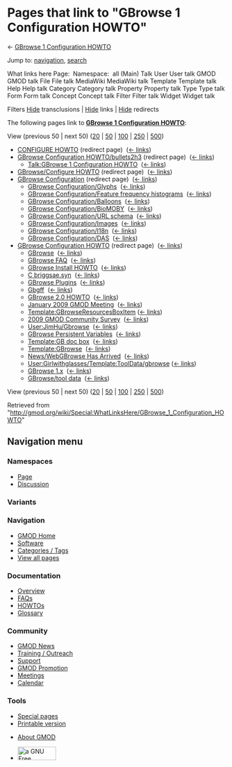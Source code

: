 <div id="mw-page-base" class="noprint">

</div>

<div id="mw-head-base" class="noprint">

</div>

<div id="content" class="mw-body" role="main">

<span id="top"></span>

<div id="mw-js-message" style="display:none;">

</div>



# <span dir="auto">Pages that link to "GBrowse 1 Configuration HOWTO"</span>

<div id="bodyContent">

<div id="contentSub">

← [GBrowse 1 Configuration
HOWTO](/wiki/GBrowse_1_Configuration_HOWTO "GBrowse 1 Configuration HOWTO")

</div>

<div id="jump-to-nav" class="mw-jump">

Jump to: [navigation](#mw-navigation), [search](#p-search)

</div>

<div id="mw-content-text">

What links here Page:  Namespace:  all (Main) Talk User User talk GMOD
GMOD talk File File talk MediaWiki MediaWiki talk Template Template talk
Help Help talk Category Category talk Property Property talk Type Type
talk Form Form talk Concept Concept talk Filter Filter talk Widget
Widget talk

Filters
[Hide](/mediawiki/index.php?title=Special:WhatLinksHere/GBrowse_1_Configuration_HOWTO&hidetrans=1 "Special:WhatLinksHere/GBrowse 1 Configuration HOWTO")
transclusions \|
[Hide](/mediawiki/index.php?title=Special:WhatLinksHere/GBrowse_1_Configuration_HOWTO&hidelinks=1 "Special:WhatLinksHere/GBrowse 1 Configuration HOWTO")
links \|
[Hide](/mediawiki/index.php?title=Special:WhatLinksHere/GBrowse_1_Configuration_HOWTO&hideredirs=1 "Special:WhatLinksHere/GBrowse 1 Configuration HOWTO")
redirects

The following pages link to **[GBrowse 1 Configuration
HOWTO](/wiki/GBrowse_1_Configuration_HOWTO "GBrowse 1 Configuration HOWTO")**:

View (previous 50 \| next 50)
([20](/mediawiki/index.php?title=Special:WhatLinksHere/GBrowse_1_Configuration_HOWTO&limit=20 "Special:WhatLinksHere/GBrowse 1 Configuration HOWTO")
\|
[50](/mediawiki/index.php?title=Special:WhatLinksHere/GBrowse_1_Configuration_HOWTO&limit=50 "Special:WhatLinksHere/GBrowse 1 Configuration HOWTO")
\|
[100](/mediawiki/index.php?title=Special:WhatLinksHere/GBrowse_1_Configuration_HOWTO&limit=100 "Special:WhatLinksHere/GBrowse 1 Configuration HOWTO")
\|
[250](/mediawiki/index.php?title=Special:WhatLinksHere/GBrowse_1_Configuration_HOWTO&limit=250 "Special:WhatLinksHere/GBrowse 1 Configuration HOWTO")
\|
[500](/mediawiki/index.php?title=Special:WhatLinksHere/GBrowse_1_Configuration_HOWTO&limit=500 "Special:WhatLinksHere/GBrowse 1 Configuration HOWTO"))

- [CONFIGURE
  HOWTO](/mediawiki/index.php?title=CONFIGURE_HOWTO&redirect=no "CONFIGURE HOWTO")
  (redirect page) ‎ <span class="mw-whatlinkshere-tools">([←
  links](/mediawiki/index.php?title=Special:WhatLinksHere&target=CONFIGURE+HOWTO "Special:WhatLinksHere"))</span>
- [GBrowse Configuration
  HOWTO/bullets2h3](/mediawiki/index.php?title=GBrowse_Configuration_HOWTO/bullets2h3&redirect=no "GBrowse Configuration HOWTO/bullets2h3")
  (redirect page) ‎ <span class="mw-whatlinkshere-tools">([←
  links](/mediawiki/index.php?title=Special:WhatLinksHere&target=GBrowse+Configuration+HOWTO%2Fbullets2h3 "Special:WhatLinksHere"))</span>
  - [Talk:GBrowse 1 Configuration
    HOWTO](/wiki/Talk:GBrowse_1_Configuration_HOWTO "Talk:GBrowse 1 Configuration HOWTO")
    ‎ <span class="mw-whatlinkshere-tools">([←
    links](/mediawiki/index.php?title=Special:WhatLinksHere&target=Talk%3AGBrowse+1+Configuration+HOWTO "Special:WhatLinksHere"))</span>
- [GBrowse/Configure
  HOWTO](/mediawiki/index.php?title=GBrowse/Configure_HOWTO&redirect=no "GBrowse/Configure HOWTO")
  (redirect page) ‎ <span class="mw-whatlinkshere-tools">([←
  links](/mediawiki/index.php?title=Special:WhatLinksHere&target=GBrowse%2FConfigure+HOWTO "Special:WhatLinksHere"))</span>
- [GBrowse
  Configuration](/mediawiki/index.php?title=GBrowse_Configuration&redirect=no "GBrowse Configuration")
  (redirect page) ‎ <span class="mw-whatlinkshere-tools">([←
  links](/mediawiki/index.php?title=Special:WhatLinksHere&target=GBrowse+Configuration "Special:WhatLinksHere"))</span>
  - [GBrowse
    Configuration/Glyphs](/wiki/GBrowse_Configuration/Glyphs "GBrowse Configuration/Glyphs")
    ‎ <span class="mw-whatlinkshere-tools">([←
    links](/mediawiki/index.php?title=Special:WhatLinksHere&target=GBrowse+Configuration%2FGlyphs "Special:WhatLinksHere"))</span>
  - [GBrowse Configuration/Feature frequency
    histograms](/wiki/GBrowse_Configuration/Feature_frequency_histograms "GBrowse Configuration/Feature frequency histograms")
    ‎ <span class="mw-whatlinkshere-tools">([←
    links](/mediawiki/index.php?title=Special:WhatLinksHere&target=GBrowse+Configuration%2FFeature+frequency+histograms "Special:WhatLinksHere"))</span>
  - [GBrowse
    Configuration/Balloons](/wiki/GBrowse_Configuration/Balloons "GBrowse Configuration/Balloons")
    ‎ <span class="mw-whatlinkshere-tools">([←
    links](/mediawiki/index.php?title=Special:WhatLinksHere&target=GBrowse+Configuration%2FBalloons "Special:WhatLinksHere"))</span>
  - [GBrowse
    Configuration/BioMOBY](/wiki/GBrowse_Configuration/BioMOBY "GBrowse Configuration/BioMOBY")
    ‎ <span class="mw-whatlinkshere-tools">([←
    links](/mediawiki/index.php?title=Special:WhatLinksHere&target=GBrowse+Configuration%2FBioMOBY "Special:WhatLinksHere"))</span>
  - [GBrowse Configuration/URL
    schema](/wiki/GBrowse_Configuration/URL_schema "GBrowse Configuration/URL schema")
    ‎ <span class="mw-whatlinkshere-tools">([←
    links](/mediawiki/index.php?title=Special:WhatLinksHere&target=GBrowse+Configuration%2FURL+schema "Special:WhatLinksHere"))</span>
  - [GBrowse
    Configuration/Images](/wiki/GBrowse_Configuration/Images "GBrowse Configuration/Images")
    ‎ <span class="mw-whatlinkshere-tools">([←
    links](/mediawiki/index.php?title=Special:WhatLinksHere&target=GBrowse+Configuration%2FImages "Special:WhatLinksHere"))</span>
  - [GBrowse
    Configuration/I18n](/wiki/GBrowse_Configuration/I18n "GBrowse Configuration/I18n")
    ‎ <span class="mw-whatlinkshere-tools">([←
    links](/mediawiki/index.php?title=Special:WhatLinksHere&target=GBrowse+Configuration%2FI18n "Special:WhatLinksHere"))</span>
  - [GBrowse
    Configuration/DAS](/wiki/GBrowse_Configuration/DAS "GBrowse Configuration/DAS")
    ‎ <span class="mw-whatlinkshere-tools">([←
    links](/mediawiki/index.php?title=Special:WhatLinksHere&target=GBrowse+Configuration%2FDAS "Special:WhatLinksHere"))</span>
- [GBrowse Configuration
  HOWTO](/mediawiki/index.php?title=GBrowse_Configuration_HOWTO&redirect=no "GBrowse Configuration HOWTO")
  (redirect page) ‎ <span class="mw-whatlinkshere-tools">([←
  links](/mediawiki/index.php?title=Special:WhatLinksHere&target=GBrowse+Configuration+HOWTO "Special:WhatLinksHere"))</span>
  - [GBrowse](/wiki/GBrowse "GBrowse") ‎
    <span class="mw-whatlinkshere-tools">([←
    links](/mediawiki/index.php?title=Special:WhatLinksHere&target=GBrowse "Special:WhatLinksHere"))</span>
  - [GBrowse FAQ](/wiki/GBrowse_FAQ "GBrowse FAQ") ‎
    <span class="mw-whatlinkshere-tools">([←
    links](/mediawiki/index.php?title=Special:WhatLinksHere&target=GBrowse+FAQ "Special:WhatLinksHere"))</span>
  - [GBrowse Install
    HOWTO](/wiki/GBrowse_Install_HOWTO "GBrowse Install HOWTO") ‎
    <span class="mw-whatlinkshere-tools">([←
    links](/mediawiki/index.php?title=Special:WhatLinksHere&target=GBrowse+Install+HOWTO "Special:WhatLinksHere"))</span>
  - [C briggsae.syn](/wiki/C_briggsae.syn "C briggsae.syn") ‎
    <span class="mw-whatlinkshere-tools">([←
    links](/mediawiki/index.php?title=Special:WhatLinksHere&target=C+briggsae.syn "Special:WhatLinksHere"))</span>
  - [GBrowse Plugins](/wiki/GBrowse_Plugins "GBrowse Plugins") ‎
    <span class="mw-whatlinkshere-tools">([←
    links](/mediawiki/index.php?title=Special:WhatLinksHere&target=GBrowse+Plugins "Special:WhatLinksHere"))</span>
  - [Gbgff](/wiki/Gbgff "Gbgff") ‎
    <span class="mw-whatlinkshere-tools">([←
    links](/mediawiki/index.php?title=Special:WhatLinksHere&target=Gbgff "Special:WhatLinksHere"))</span>
  - [GBrowse 2.0 HOWTO](/wiki/GBrowse_2.0_HOWTO "GBrowse 2.0 HOWTO") ‎
    <span class="mw-whatlinkshere-tools">([←
    links](/mediawiki/index.php?title=Special:WhatLinksHere&target=GBrowse+2.0+HOWTO "Special:WhatLinksHere"))</span>
  - [January 2009 GMOD
    Meeting](/wiki/January_2009_GMOD_Meeting "January 2009 GMOD Meeting")
    ‎ <span class="mw-whatlinkshere-tools">([←
    links](/mediawiki/index.php?title=Special:WhatLinksHere&target=January+2009+GMOD+Meeting "Special:WhatLinksHere"))</span>
  - [Template:GBrowseResourcesBoxItem](/wiki/Template:GBrowseResourcesBoxItem "Template:GBrowseResourcesBoxItem")
    ‎ <span class="mw-whatlinkshere-tools">([←
    links](/mediawiki/index.php?title=Special:WhatLinksHere&target=Template%3AGBrowseResourcesBoxItem "Special:WhatLinksHere"))</span>
  - [2009 GMOD Community
    Survey](/wiki/2009_GMOD_Community_Survey "2009 GMOD Community Survey")
    ‎ <span class="mw-whatlinkshere-tools">([←
    links](/mediawiki/index.php?title=Special:WhatLinksHere&target=2009+GMOD+Community+Survey "Special:WhatLinksHere"))</span>
  - [User:JimHu/Gbrowse](/wiki/User:JimHu/Gbrowse "User:JimHu/Gbrowse") ‎
    <span class="mw-whatlinkshere-tools">([←
    links](/mediawiki/index.php?title=Special:WhatLinksHere&target=User%3AJimHu%2FGbrowse "Special:WhatLinksHere"))</span>
  - [GBrowse Persistent
    Variables](/wiki/GBrowse_Persistent_Variables "GBrowse Persistent Variables")
    ‎ <span class="mw-whatlinkshere-tools">([←
    links](/mediawiki/index.php?title=Special:WhatLinksHere&target=GBrowse+Persistent+Variables "Special:WhatLinksHere"))</span>
  - [Template:GB doc
    box](/wiki/Template:GB_doc_box "Template:GB doc box") ‎
    <span class="mw-whatlinkshere-tools">([←
    links](/mediawiki/index.php?title=Special:WhatLinksHere&target=Template%3AGB+doc+box "Special:WhatLinksHere"))</span>
  - [Template:GBrowse](/wiki/Template:GBrowse "Template:GBrowse") ‎
    <span class="mw-whatlinkshere-tools">([←
    links](/mediawiki/index.php?title=Special:WhatLinksHere&target=Template%3AGBrowse "Special:WhatLinksHere"))</span>
  - [News/WebGBrowse Has
    Arrived](/wiki/News/WebGBrowse_Has_Arrived "News/WebGBrowse Has Arrived")
    ‎ <span class="mw-whatlinkshere-tools">([←
    links](/mediawiki/index.php?title=Special:WhatLinksHere&target=News%2FWebGBrowse+Has+Arrived "Special:WhatLinksHere"))</span>
  - [User:Girlwithglasses/Template:ToolData/gbrowse](/wiki/User:Girlwithglasses/Template:ToolData/gbrowse "User:Girlwithglasses/Template:ToolData/gbrowse")
    ‎ <span class="mw-whatlinkshere-tools">([←
    links](/mediawiki/index.php?title=Special:WhatLinksHere&target=User%3AGirlwithglasses%2FTemplate%3AToolData%2Fgbrowse "Special:WhatLinksHere"))</span>
  - [GBrowse 1.x](/wiki/GBrowse_1.x "GBrowse 1.x") ‎
    <span class="mw-whatlinkshere-tools">([←
    links](/mediawiki/index.php?title=Special:WhatLinksHere&target=GBrowse+1.x "Special:WhatLinksHere"))</span>
  - [GBrowse/tool data](/wiki/GBrowse/tool_data "GBrowse/tool data") ‎
    <span class="mw-whatlinkshere-tools">([←
    links](/mediawiki/index.php?title=Special:WhatLinksHere&target=GBrowse%2Ftool+data "Special:WhatLinksHere"))</span>

View (previous 50 \| next 50)
([20](/mediawiki/index.php?title=Special:WhatLinksHere/GBrowse_1_Configuration_HOWTO&limit=20 "Special:WhatLinksHere/GBrowse 1 Configuration HOWTO")
\|
[50](/mediawiki/index.php?title=Special:WhatLinksHere/GBrowse_1_Configuration_HOWTO&limit=50 "Special:WhatLinksHere/GBrowse 1 Configuration HOWTO")
\|
[100](/mediawiki/index.php?title=Special:WhatLinksHere/GBrowse_1_Configuration_HOWTO&limit=100 "Special:WhatLinksHere/GBrowse 1 Configuration HOWTO")
\|
[250](/mediawiki/index.php?title=Special:WhatLinksHere/GBrowse_1_Configuration_HOWTO&limit=250 "Special:WhatLinksHere/GBrowse 1 Configuration HOWTO")
\|
[500](/mediawiki/index.php?title=Special:WhatLinksHere/GBrowse_1_Configuration_HOWTO&limit=500 "Special:WhatLinksHere/GBrowse 1 Configuration HOWTO"))

</div>

<div class="printfooter">

Retrieved from
"<http://gmod.org/wiki/Special:WhatLinksHere/GBrowse_1_Configuration_HOWTO>"

</div>

<div id="catlinks" class="catlinks catlinks-allhidden">

</div>

<div class="visualClear">

</div>

</div>

</div>

<div id="mw-navigation">

## Navigation menu

<div id="mw-head">



<div id="left-navigation">

<div id="p-namespaces" class="vectorTabs" role="navigation"
aria-labelledby="p-namespaces-label">

### Namespaces

- <span id="ca-nstab-main"><a href="/wiki/GBrowse_1_Configuration_HOWTO" accesskey="c"
  title="View the content page [c]">Page</a></span>
- <span id="ca-talk"><a href="/wiki/Talk:GBrowse_1_Configuration_HOWTO" accesskey="t"
  title="Discussion about the content page [t]">Discussion</a></span>

</div>

<div id="p-variants" class="vectorMenu emptyPortlet" role="navigation"
aria-labelledby="p-variants-label">

### 

### Variants[](#)

<div class="menu">

</div>

</div>

</div>

<div id="right-navigation">





</div>



</div>

</div>

</div>

<div id="mw-panel">

<div id="p-logo" role="banner">

<a href="/wiki/Main_Page"
style="background-image: url(http://gmod.org/images/GMOD-cogs.png);"
title="Visit the main page"></a>

</div>

<div id="p-Navigation" class="portal" role="navigation"
aria-labelledby="p-Navigation-label">

### Navigation

<div class="body">

- <span id="n-GMOD-Home">[GMOD Home](/wiki/Main_Page)</span>
- <span id="n-Software">[Software](/wiki/GMOD_Components)</span>
- <span id="n-Categories-.2F-Tags">[Categories /
  Tags](/wiki/Categories)</span>
- <span id="n-View-all-pages">[View all
  pages](/wiki/Special:AllPages)</span>

</div>

</div>

<div id="p-Documentation" class="portal" role="navigation"
aria-labelledby="p-Documentation-label">

### Documentation

<div class="body">

- <span id="n-Overview">[Overview](/wiki/Overview)</span>
- <span id="n-FAQs">[FAQs](/wiki/Category:FAQ)</span>
- <span id="n-HOWTOs">[HOWTOs](/wiki/Category:HOWTO)</span>
- <span id="n-Glossary">[Glossary](/wiki/Glossary)</span>

</div>

</div>

<div id="p-Community" class="portal" role="navigation"
aria-labelledby="p-Community-label">

### Community

<div class="body">

- <span id="n-GMOD-News">[GMOD News](/wiki/GMOD_News)</span>
- <span id="n-Training-.2F-Outreach">[Training /
  Outreach](/wiki/Training_and_Outreach)</span>
- <span id="n-Support">[Support](/wiki/Support)</span>
- <span id="n-GMOD-Promotion">[GMOD
  Promotion](/wiki/GMOD_Promotion)</span>
- <span id="n-Meetings">[Meetings](/wiki/Meetings)</span>
- <span id="n-Calendar">[Calendar](/wiki/Calendar)</span>

</div>

</div>

<div id="p-tb" class="portal" role="navigation"
aria-labelledby="p-tb-label">

### Tools

<div class="body">

- <span id="t-specialpages"><a href="/wiki/Special:SpecialPages" accesskey="q"
  title="A list of all special pages [q]">Special pages</a></span>
- <span id="t-print"><a
  href="/mediawiki/index.php?title=Special:WhatLinksHere/GBrowse_1_Configuration_HOWTO&amp;printable=yes"
  rel="alternate" accesskey="p"
  title="Printable version of this page [p]">Printable version</a></span>

</div>

</div>

</div>

</div>

<div id="footer" role="contentinfo">

- <span id="footer-places-about">[About
  GMOD](/wiki/GMOD:About "GMOD:About")</span>

<!-- -->

- <span id="footer-copyrightico">[<img src="http://www.gnu.org/graphics/gfdl-logo-small.png" width="88"
  height="31" alt="a GNU Free Documentation License" />](http://www.gnu.org/licenses/fdl-1.3.html)</span>




</div>
